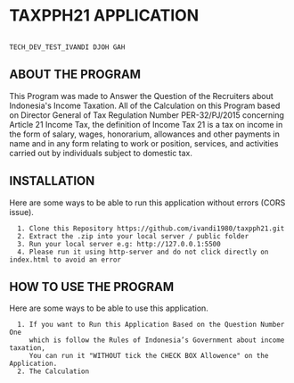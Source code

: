 # TAXPPH21 APPLICATION

                                                                             TECH_DEV_TEST_IVANDI DJOH GAH 

## ABOUT THE PROGRAM
   This Program was made to Answer the Question of the Recruiters about Indonesia's Income Taxation. 
   All of the Calculation on this Program based on Director General of Tax Regulation Number PER-32/PJ/2015 
   concerning Article 21 Income Tax, the definition of Income Tax 21 is a tax on income in the form of salary, 
   wages, honorarium, allowances and other payments in name and in any form relating to work or position, 
   services, and activities carried out by individuals subject to domestic tax.

## INSTALLATION
   Here are some ways to be able to run this application without errors (CORS issue).

      1. Clone this Repository https://github.com/ivandi1980/taxpph21.git
      2. Extract the .zip into your local server / public folder
      3. Run your local server e.g: http://127.0.0.1:5500
      4. Please run it using http-server and do not click directly on index.html to avoid an error

## HOW TO USE THE PROGRAM
   Here are some ways to be able to use this application.
   
      1. If you want to Run this Application Based on the Question Number One 
         which is follow the Rules of Indonesia’s Government about income taxation, 
         You can run it "WITHOUT tick the CHECK BOX Allowence" on the Application.
      2. The Calculation
